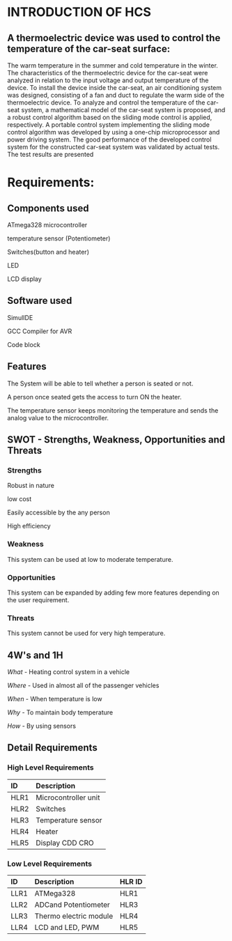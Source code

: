 # INTRODUCTION OF HCS
## A thermoelectric device was used to control the temperature of the car-seat surface:
The warm temperature in the summer and cold temperature in the winter. The characteristics of the thermoelectric device for the car-seat were analyzed in relation to the input voltage and output temperature of the device. To install the device inside the car-seat, an air conditioning system was designed, consisting of a fan and duct to regulate the warm side of the thermoelectric device. To analyze and control the temperature of the car-seat system, a mathematical model of the car-seat system is proposed, and a robust control algorithm based on the sliding mode control is applied, respectively. A portable control system implementing the sliding mode control algorithm was developed by using a one-chip microprocessor and power driving system. The good performance of the developed control system for the constructed car-seat system was validated by actual tests. The test results are presented
# Requirements:

## Components used

ATmega328 microcontroller 

temperature sensor (Potentiometer)

Switches(button and heater)

LED 

LCD display

## Software used

SimulIDE

GCC Compiler for AVR

Code block

## Features

The System will be able to tell whether a person is seated or not.

A person once seated gets the access to turn ON the heater.

The temperature sensor keeps monitoring the temperature and sends the analog value to the microcontroller.

## SWOT - Strengths, Weakness, Opportunities and Threats

### Strengths

Robust in nature 

low cost

Easily accessible by the any person

High efficiency

### Weakness

This system can be used at low to moderate temperature.

### Opportunities

This system can be expanded by adding few more features depending on the user requirement. 

### Threats

This system cannot be used for very high temperature.

## 4W's and 1H

*What* - Heating control system in a vehicle

*Where* - Used in almost all of the passenger vehicles

*When* -  When temperature is low

*Why* - To maintain body temperature

*How* - By using sensors

## Detail Requirements

### High Level Requirements


| **ID** | **Description** |
| :- | :- |
|HLR1|Microcontroller unit    |
|HLR2|Switches|
|HLR3|Temperature sensor|
|HLR4|Heater|
|HLR5|Display CDD CRO|

### Low Level Requirements


| **ID** | **Description** | **HLR ID** |
| :- | :- | :- |
|LLR1|ATMega328|HLR1|
|LLR2|ADCand Potentiometer|HLR3|
|LLR3|Thermo electric module|HLR4|
|LLR4|LCD and LED, PWM|HLR5|



